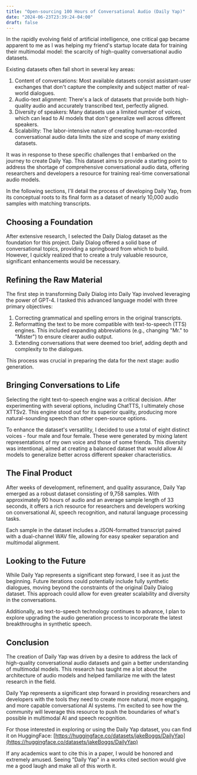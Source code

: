 ```yaml
---
title: "Open-sourcing 100 Hours of Conversational Audio (Daily Yap)"
date: "2024-06-23T23:39:24-04:00"
draft: false
---
```

In the rapidly evolving field of artificial intelligence, one critical gap became apparent to me as I was helping my friend's startup locate data for training their multimodal model: the scarcity of high-quality conversational audio datasets.

Existing datasets often fall short in several key areas:

1. Content of conversations: Most available datasets consist assistant-user exchanges that don't capture the complexity and subject matter of real-world dialogues.
2. Audio-text alignment: There's a lack of datasets that provide both high-quality audio and accurately transcribed text, perfectly aligned.
3. Diversity of speakers: Many datasets use a limited number of voices, which can lead to AI models that don't generalize well across different speakers.
4. Scalability: The labor-intensive nature of creating human-recorded conversational audio data limits the size and scope of many existing datasets.

It was in response to these specific challenges that I embarked on the journey to create Daily Yap. This dataset aims to provide a starting point to address the shortage of comprehensive conversational audio data, offering researchers and developers a resource for training real-time conversational audio models.

In the following sections, I'll detail the process of developing Daily Yap, from its conceptual roots to its final form as a dataset of nearly 10,000 audio samples with matching transcripts.

## Choosing a Foundation

After extensive research, I selected the Daily Dialog dataset as the foundation for this project. Daily Dialog offered a solid base of conversational topics, providing a springboard from which to build. However, I quickly realized that to create a truly valuable resource, significant enhancements would be necessary.

## Refining the Raw Material

The first step in transforming Daily Dialog into Daily Yap involved leveraging the power of GPT-4. I tasked this advanced language model with three primary objectives:

1. Correcting grammatical and spelling errors in the original transcripts.
2. Reformatting the text to be more compatible with text-to-speech (TTS) engines. This included expanding abbreviations (e.g., changing "Mr." to "Mister") to ensure clearer audio output.
3. Extending conversations that were deemed too brief, adding depth and complexity to the dialogues.

This process was crucial in preparing the data for the next stage: audio generation.

## Bringing Conversations to Life

Selecting the right text-to-speech engine was a critical decision. After experimenting with several options, including ChatTTS, I ultimately chose XTTSv2. This engine stood out for its superior quality, producing more natural-sounding speech than other open-source options.

To enhance the dataset's versatility, I decided to use a total of eight distinct voices - four male and four female. These were generated by mixing latent representations of my own voice and those of some friends. This diversity was intentional, aimed at creating a balanced dataset that would allow AI models to generalize better across different speaker characteristics.

## The Final Product

After weeks of development, refinement, and quality assurance, Daily Yap emerged as a robust dataset consisting of 9,758 samples. With approximately 90 hours of audio and an average sample length of 33 seconds, it offers a rich resource for researchers and developers working on conversational AI, speech recognition, and natural language processing tasks.

Each sample in the dataset includes a JSON-formatted transcript paired with a dual-channel WAV file, allowing for easy speaker separation and multimodal alignment.

## Looking to the Future

While Daily Yap represents a significant step forward, I see it as just the beginning. Future iterations could potentially include fully synthetic dialogues, moving beyond the constraints of the original Daily Dialog dataset. This approach could allow for even greater scalability and diversity in the conversations.

Additionally, as text-to-speech technology continues to advance, I plan to explore upgrading the audio generation process to incorporate the latest breakthroughs in synthetic speech.

## Conclusion

The creation of Daily Yap was driven by a desire to address the lack of high-quality conversational audio datasets and gain a better understanding of multimodal models. This research has taught me a lot about the architecture of audio models and helped familiarize me with the latest research in the field.

Daily Yap represents a significant step forward in providing researchers and developers with the tools they need to create more natural, more engaging, and more capable conversational AI systems. I'm excited to see how the community will leverage this resource to push the boundaries of what's possible in multimodal AI and speech recognition.

For those interested in exploring or using the Daily Yap dataset, you can find it on HuggingFace: [https://huggingface.co/datasets/jakeBoggs/DailyYap](https://huggingface.co/datasets/jakeBoggs/DailyYap)

If any academics want to cite this in a paper, I would be honored and extremely amused. Seeing "Daily Yap" in a works cited section would give me a good laugh and make all of this worth it.